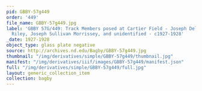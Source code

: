 ```yaml
---
pid: GBBY-57g449
order: '449'
file_name: GBBY-57g449.jpg
label: 'GBBY 57G/449: Track Members posed at Cartier Field - Joseph Dellamaria, Charles
  Riley, Joseph Sullivan Morrissey, and unidentified - c1927-1928'
_date: 1927-1928
object_type: glass plate negative
source: http://archives.nd.edu/Bagby/GBBY-57g449.jpg
thumbnail: "/img/derivatives/simple/GBBY-57g449/thumbnail.jpg"
manifest: "/img/derivatives/iiif/images/GBBY-57g449/manifest.json"
full: "/img/derivatives/simple/GBBY-57g449/full.jpg"
layout: generic_collection_item
collection: bagby
---
```

